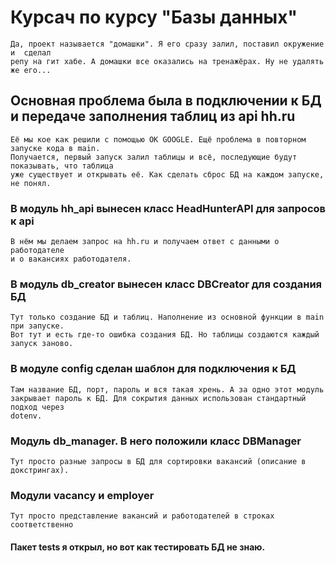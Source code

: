 # Курсач по курсу "Базы данных"
    Да, проект называется "домашки". Я его сразу залил, поставил окружение и  сделал 
    репу на гит хабе. А домашки все оказались на тренажёрах. Ну не удалять же его...
## Основная проблема была в подключении к БД и передаче заполнения таблиц из api hh.ru
    Её мы кое как решили с помощью OK GOOGLE. Ещё проблема в повторном запуске кода в main.
    Получается, первый запуск залил таблицы и всё, последующие будут показывать, что таблица
    уже существует и открывать её. Как сделать сброс БД на каждом запуске, не понял.
### В модуль hh_api вынесен класс HeadHunterAPI для запросов к api
    В нём мы делаем запрос на hh.ru и получаем ответ с данными о работодателе
    и о вакансиях работодателя.
### В модуль db_creator вынесен класс DBCreator для создания БД
    Тут только создание БД и таблиц. Наполнение из основной функции в main при запуске.
    Вот тут и есть где-то ошибка создания БД. Но таблицы создаются каждый запуск заново.
### В модуле config сделан шаблон для подключения к БД
    Там название БД, порт, пароль и вся такая хрень. А за одно этот модуль
    закрывает пароль к БД. Для сокрытия данных использован стандартный подход через
    dotenv.
### Модуль db_manager. В него положили класс DBManager
    Тут просто разные запросы в БД для сортировки вакансий (описание в докстрингах).
### Модули vacancy и employer
    Тут просто представление вакансий и работодателей в строках соответственно 
#### Пакет tests я открыл, но вот как тестировать БД не знаю.
